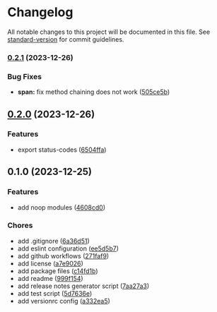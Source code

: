 # Changelog

All notable changes to this project will be documented in this file. See [standard-version](https://github.com/conventional-changelog/standard-version) for commit guidelines.

### [0.2.1](https://github.com/discue/open-telemetry-tracing-noop/issues/compare/v0.2.0...v0.2.1) (2023-12-26)


### Bug Fixes

* **span:** fix method chaining does not work ([505ce5b](https://github.com/discue/open-telemetry-tracing-noop/issues/commit/505ce5b134d39455fc3f2292cc8a1b64bf9ce399))

## [0.2.0](https://github.com/discue/open-telemetry-tracing-noop/issues/compare/v0.1.0...v0.2.0) (2023-12-26)


### Features

* export status-codes ([6504ffa](https://github.com/discue/open-telemetry-tracing-noop/issues/commit/6504ffa0ae41a6cfa119c948b667959ff3153451))

## 0.1.0 (2023-12-25)


### Features

* add noop modules ([4608cd0](https://github.com/discue/open-telemetry-tracing-noop/issues/commit/4608cd0d4c6c61cc5ae642bfe354a0b573259d96))


### Chores

* add .gitignore ([6a36d51](https://github.com/discue/open-telemetry-tracing-noop/issues/commit/6a36d5176b46c61994f40609481f544205bc2bd9))
* add eslint configuration ([ee5d5b7](https://github.com/discue/open-telemetry-tracing-noop/issues/commit/ee5d5b76dc59899478a59093afebdab0d0f235a9))
* add github workflows ([271faf9](https://github.com/discue/open-telemetry-tracing-noop/issues/commit/271faf93d55b22d534ae0b04e0e3816e5061900d))
* add license ([a7e9026](https://github.com/discue/open-telemetry-tracing-noop/issues/commit/a7e9026a39a8186351c528228de97b90b17b7fc5))
* add package files ([c14fd1b](https://github.com/discue/open-telemetry-tracing-noop/issues/commit/c14fd1b201a8d354eda1ab2dfe492e3af3a504f9))
* add readme ([999f154](https://github.com/discue/open-telemetry-tracing-noop/issues/commit/999f154903e63d546b8a2871c6732de1980ca6b8))
* add release notes generator script ([7aa27a3](https://github.com/discue/open-telemetry-tracing-noop/issues/commit/7aa27a3e4b08be4c365ab89c5ba074e2de7e3fbf))
* add test script ([5d7636e](https://github.com/discue/open-telemetry-tracing-noop/issues/commit/5d7636eabf9dc567353e6a8f2c154bbc69256fc1))
* add versionrc config ([a332ea5](https://github.com/discue/open-telemetry-tracing-noop/issues/commit/a332ea5f77d08fc390c595562602e97722b2cef9))

